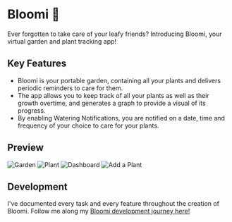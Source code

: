 # Bloomi 🌱
Ever forgotten to take care of your leafy friends? Introducing Bloomi, your virtual garden and plant tracking app!  

## Key Features
- Bloomi is your portable garden, containing all your plants and delivers periodic reminders to care for them.  
- The app allows you to keep track of all your plants as well as their growth overtime, and generates a graph to provide a visual of its progress.  
- By enabling Watering Notifications, you are notified on a date, time and frequency of your choice to care for your plants.

## Preview
![Garden](https://github.com/bonniepeng2002/Bloomi/blob/master/images/garden.png)
![Plant](https://github.com/bonniepeng2002/Bloomi/blob/master/images/plant1.png)
![Dashboard](https://github.com/bonniepeng2002/Bloomi/blob/master/images/dashboard.png)
![Add a Plant](https://github.com/bonniepeng2002/Bloomi/blob/master/images/add_plant.png)

## Development
I've documented every task and every feature throughout the creation of Bloomi. Follow me along my [Bloomi development journey here!](https://github.com/bonniepeng2002/Bloomi/blob/master/BLOOMI-LOG.md)

